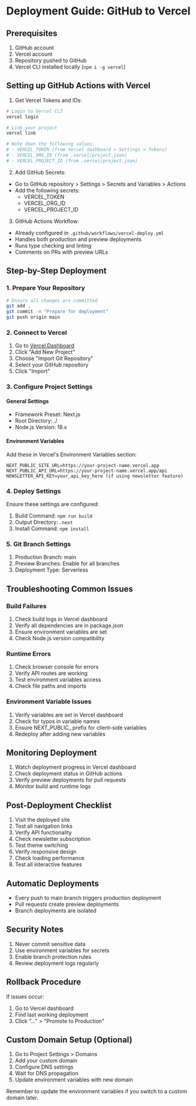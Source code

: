 # Deployment Guide: GitHub to Vercel

## Prerequisites
1. GitHub account
2. Vercel account
3. Repository pushed to GitHub
4. Vercel CLI installed locally (`npm i -g vercel`)

## Setting up GitHub Actions with Vercel

1. Get Vercel Tokens and IDs:
```bash
# Login to Vercel CLI
vercel login

# Link your project
vercel link

# Note down the following values:
# - VERCEL_TOKEN (from Vercel dashboard > Settings > Tokens)
# - VERCEL_ORG_ID (from .vercel/project.json)
# - VERCEL_PROJECT_ID (from .vercel/project.json)
```

2. Add GitHub Secrets:
- Go to GitHub repository > Settings > Secrets and Variables > Actions
- Add the following secrets:
  - VERCEL_TOKEN
  - VERCEL_ORG_ID
  - VERCEL_PROJECT_ID

3. GitHub Actions Workflow:
- Already configured in `.github/workflows/vercel-deploy.yml`
- Handles both production and preview deployments
- Runs type checking and linting
- Comments on PRs with preview URLs

## Step-by-Step Deployment

### 1. Prepare Your Repository
```bash
# Ensure all changes are committed
git add .
git commit -m "Prepare for deployment"
git push origin main
```

### 2. Connect to Vercel

1. Go to [Vercel Dashboard](https://vercel.com/dashboard)
2. Click "Add New Project"
3. Choose "Import Git Repository"
4. Select your GitHub repository
5. Click "Import"

### 3. Configure Project Settings

#### General Settings
- Framework Preset: Next.js
- Root Directory: ./
- Node.js Version: 18.x

#### Environment Variables
Add these in Vercel's Environment Variables section:
```
NEXT_PUBLIC_SITE_URL=https://your-project-name.vercel.app
NEXT_PUBLIC_API_URL=https://your-project-name.vercel.app/api
NEWSLETTER_API_KEY=your_api_key_here (if using newsletter feature)
```

### 4. Deploy Settings

Ensure these settings are configured:

1. Build Command: `npm run build`
2. Output Directory: `.next`
3. Install Command: `npm install`

### 5. Git Branch Settings

1. Production Branch: main
2. Preview Branches: Enable for all branches
3. Deployment Type: Serverless

## Troubleshooting Common Issues

### Build Failures

1. Check build logs in Vercel dashboard
2. Verify all dependencies are in package.json
3. Ensure environment variables are set
4. Check Node.js version compatibility

### Runtime Errors

1. Check browser console for errors
2. Verify API routes are working
3. Test environment variables access
4. Check file paths and imports

### Environment Variable Issues

1. Verify variables are set in Vercel dashboard
2. Check for typos in variable names
3. Ensure NEXT_PUBLIC_ prefix for client-side variables
4. Redeploy after adding new variables

## Monitoring Deployment

1. Watch deployment progress in Vercel dashboard
2. Check deployment status in GitHub actions
3. Verify preview deployments for pull requests
4. Monitor build and runtime logs

## Post-Deployment Checklist

1. Visit the deployed site
2. Test all navigation links
3. Verify API functionality
4. Check newsletter subscription
5. Test theme switching
6. Verify responsive design
7. Check loading performance
8. Test all interactive features

## Automatic Deployments

- Every push to main branch triggers production deployment
- Pull requests create preview deployments
- Branch deployments are isolated

## Security Notes

1. Never commit sensitive data
2. Use environment variables for secrets
3. Enable branch protection rules
4. Review deployment logs regularly

## Rollback Procedure

If issues occur:
1. Go to Vercel dashboard
2. Find last working deployment
3. Click "..." > "Promote to Production"

## Custom Domain Setup (Optional)

1. Go to Project Settings > Domains
2. Add your custom domain
3. Configure DNS settings
4. Wait for DNS propagation
5. Update environment variables with new domain

Remember to update the environment variables if you switch to a custom domain later.
